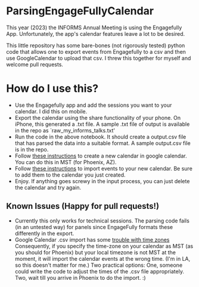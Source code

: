 # ParsingEngageFullyCalendar
This year (2023) the INFORMS Annual Meeting is using the Engagefully App.  Unfortunately, the app's calendar features leave a lot to be desired.

This little repository has some bare-bones (not rigorously tested) python code that allows one to export events from Engagefully to a csv and then use GoogleCalendar to upload that csv.  I threw this together for myself and welcome pull requests.  

# How do I use this?
 - Use the Engagefully app and add the sessions you want to your calendar.  I did this on mobile.
 - Export the calendar using the share functionality of your phone.  On iPhone, this generated a .txt file. A sample .txt file of output is available in the repo as `raw_my_informs_talks.txt'
 - Run the code in the above notebook.  It should create a output.csv file that has parsed the data into a suitable format.  A sample output.csv file is in the repo.
 - Follow [these instructions](https://support.google.com/calendar/answer/37095?hl=en) to create a  new calendar in google calendar.  You can do this in MST (for Phoenix, AZ).
 - Follow [these instructions](https://support.google.com/calendar/answer/37118?hl=en&co=GENIE.Platform%3DDesktop) to import events to your new calendar.  Be sure to add them to the calendar you just created.
 - Enjoy.  If anything goes screwy in the input process, you can just delete the calendar and try again.


## Known Issues (Happy for pull requests!)
 - Currently this only works for technical sessions.  The parsing code fails (in an untested way) for panels since EngageFully formats these differently in the export.  
 - Google Calendar .csv import has some [trouble with time zones](https://support.google.com/calendar/thread/16256597/family-calendar-csv-import-time-zone?hl=en#:~:text=CSV%20calendar%20import%20doesn't,the%20tz%20is%20GMT...)  Consequently, if you specify the time-zone on your calendar as MST (as you should for Phoenix) but your local timezone is not MST at the moment, it will import the calendar events at the wrong time.  (I'm in LA, so this doesn't matter for me.)  Two practical options:  One, someone could write the code to adjust the times of the .csv file appropriately. Two, wait till you arrive in Phoenix to do the import. :) 
